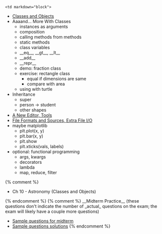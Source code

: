 	<td markdown="block">

* [Classes and Objects](slides/11/classes-review.html)
* Aaaand... More With Classes
    * instances as arguments
    * composition
    * calling methods from methods
    * static methods
    * class variables
    * \_\_eq\_\_, \_\_gt\_\_, \_\_lt\_\_
    * \_\_add\_\_
    * \_\_repr\_\_
    * demo: fraction class
    * exercise: rectangle class
        * equal if dimensions are same
        * compare with area
    * using with turtle
* Inheritance
    * super 
    * person &rarr; student
    * other shapes 
* [A New Editor, Tools](slides/11/editor.html)
* [File Formats and Sources, Extra File I/O](slides/10/data-files-advanced.html)
* maybe matplotlib
    * plt.plot(x, y)
    * plt.bar(x, y)
    * plt.show
    * plt.xticks(vals, labels)
* optional: functional programming
    * args, kwargs
    * decorators
    * lambda
    * map, reduce, filter

</td>
{% comment %}
	<td markdown="block">

* Ch 10 - Astronomy (Classes and Objects)

</td>
{% endcomment %}
	<td markdown="block">
    {% comment %}
__Midterm Practice__ (these questions don't indicate the number of _actual_ questions on the exam; the exam will likely have a couple more questions)


* [Sample questions for midterm](resources/handouts/midterm/midterm_practice.pdf)
* [Sample questions solutions](resources/handouts/midterm/midterm_practice_solutions.pdf)
    {% endcomment %}
</td>
